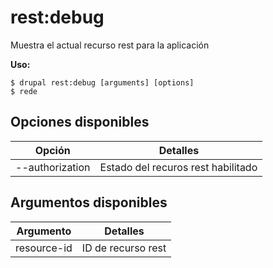 # rest:debug
Muestra el actual recurso rest para la aplicación

**Uso:**
```
$ drupal rest:debug [arguments] [options]
$ rede  
```

## Opciones disponibles
Opción | Detalles
-------|-------------
--authorization | Estado del recuros rest habilitado | deshabilitado

## Argumentos disponibles
Argumento | Detalles
---------|-------------
resource-id | ID de recurso rest
